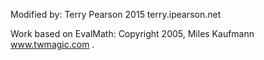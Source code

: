 Modified by:
  Terry Pearson 2015 terry.ipearson.net

Work based on EvalMath:
    Copyright 2005, Miles Kaufmann www.twmagic.com .
